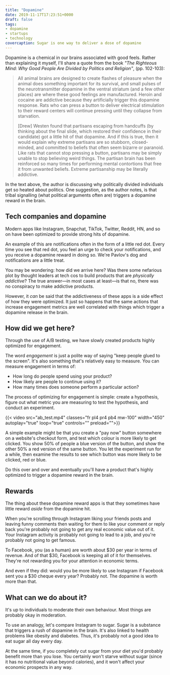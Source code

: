 ```yaml
---
title: "Dopamine"
date: 2019-11-17T17:23:51+0000
draft: false
tags:
- dopamine
- startups
- technology
covercaption: Sugar is one way to deliver a dose of dopamine
---
```


Dopamine is a chemical in our brains associated with good feels. Rather
than explaining it myself, I'll share a quote from the book _"The Righteous
Mind: Why Good People Are Divided by Politics and Religion"_, (pp. 102-103):

> All animal brains are designed to create flashes of pleasure when the animal does something important for its survival, and small pulses of the neurotransmitter dopamine in the ventral striatum (and a few other places) are where these good feelings are manufactured. Heroin and cocaine are addictive because they artificially trigger this dopamine response. Rats who can press a button to deliver electrical stimulation to their reward centers will continue pressing until they collapse from starvation.
>
> [Drew] Westen found that partisans escaping from handcuffs (by thinking about the final slide, which restored their confidence in their candidate) got a little hit of that dopamine. And if this is true, then it would explain why extreme partisans are so stubborn, closed-minded, and committed to beliefs that often seem bizarre or paranoid. Like rats that cannot stop pressing a button, partisans may be simply unable to stop believing weird things. The partisan brain has been reinforced so many times for performing mental contortions that free it from unwanted beliefs. Extreme partisanship may be literally addictive.

In the text above, the author is discussing why politically divided
individuals get so heated about politics. One
suggestion, as the author notes, is that tribal signalling (what political arguments often are) triggers a
dopamine reward in the brain.

## Tech companies and dopamine

Modern apps like Instagram, Snapchat, TikTok, Twitter, Reddit, HN, and so on have been optimized to provide strong hits of dopamine.

An example of this are notifications often in the form of a little red dot. Every time you see that red dot, you feel an urge to check your notifications, and you receive a dopamine reward in doing so. We're Pavlov's dog and notifications are a little treat.

You may be wondering: how did we arrive here? Was there some nefarious plot by thought leaders at tech cos to build products that are _physically addictive_? The true answer—in most cases at least—is that no, there was no conspiracy to make addictive products.

However, it _can_ be said that the addictiveness of these apps is a side effect of how they were optimized. It just so happens that the same actions that increase engagement metrics are well correlated with things which trigger a dopamine release in the brain.

## How did we get here?

Through the use of A/B testing, we have slowly created products highly optimized for engagement.

The word _engagement_ is just a polite way of saying "keep people glued to the screen". It's also something that's relatively easy to measure. You can measure engagement in terms of:

- How long do people spend using your product?
- How likely are people to continue using it?
- How many times does someone perform a particular action?

The process of optimizing for engagement is simple: create a hypothesis, figure out what metric you are measuring to test the hypothesis, and conduct an experiment.

{{< video src="ab_test.mp4" classes="fr pl4 pr4 pb4 mw-100" width="450" autoplay="true" loop="true" controls="" preload="">}}

A simple example might be that you create a "pay now" button somewhere on a website's checkout form, and test which colour is more likely to get clicked. You show 50% of people a blue version of the button, and show the other 50% a red version of the same button. You let the experiment run for a while, then examine the results to see which button was more likely to be clicked, red or blue.

Do this over and over and eventually you'll have a product that's highly optimized to trigger a dopamine reward in the brain.

## Rewards

The thing about these dopamine reward apps is that they sometimes have little reward _aside_ from the dopamine hit.

When you're scrolling through Instagram liking your friends posts and leaving funny comments then waiting for them to like your comment or reply back you're probably not going to get any real economic value out of it. Your Instagram activity is probably not going to lead to a job, and you're probably not going to get famous.

To Facebook, you (as a human) are worth about $30 per year in terms of revenue. And of that $30, Facebook is keeping all of it for themselves. They're not rewarding you for your attention in economic terms.

And even if they did: would you be more likely to use Instagram if Facebook sent you a $30 cheque every year? Probably not. The dopamine is worth more than that.

## What can we do about it?

It's up to individuals to moderate their own behaviour. Most things are probably okay in moderation.

To use an analogy, let's compare Instagram to sugar. Sugar is a substance that triggers a rush of dopamine in the brain. It's also linked to health problems like obesity and diabetes. Thus, it's probably not a good idea to eat sugar all day every day.

At the same time, if you completely cut sugar from your diet you'd probably benefit more than you lose. You certainly won't starve without sugar (since it has no nutritional value beyond calories), and it won't affect your economic prospects in any way.
